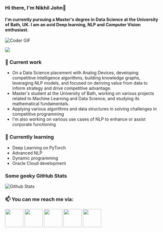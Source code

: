 ### Hi there, I'm Nikhil John👋

<!--
**nikjohn7/nikjohn7** is a ✨ _special_ ✨ repository because its `README.md` (this file) appears on your GitHub profile.

Here are some ideas to get you started:


- 🔭 I’m currently working on ...
- 🌱 I’m currently learning ...
- 👯 I’m looking to collaborate on ...
- 🤔 I’m looking for help with ...
- 💬 Ask me about ...
- 📫 How to reach me: ...
- 😄 Pronouns: ...
- ⚡ Fun fact: ...
-->

#### I'm currently pursuing a Master's degree in Data Science at the University of Bath, UK. I am an avid Deep learning, NLP and Computer Vision enthusiast.

<img src="https://media.giphy.com/media/ZVik7pBtu9dNS/giphy.gif" alt="Coder GIF">

![](https://komarev.com/ghpvc/?username=nikjohn7&style=plastic&color=brightgreen)

### 🔭 Current work
- On a Data Science placement with Analog Devices, developing competitive intelligence algorithms, building knowledge graphs, leveraging NLP models, and focused on deriving value from data to inform strategy and drive competitive advantage.
- Master's student at the University of Bath, working on various projects related to Machine Learning and Data Science, and studying its  mathematical fundamentals.
- Applying various algorithms and data structures in solving challenges in competitive programming
- I'm also working on various use cases of NLP to enhance or assist corporate functioning

### 🌱 Currently learning
- Deep Learning on PyTorch
- Advanced NLP
- Dynamic programming
- Oracle Cloud development 

### Some geeky GitHub Stats
![Github Stats](https://github-readme-stats.vercel.app/api?username=nikjohn7&count_private=true&show_icons=true&include_all_commits=true)<br/>

### 📫 You can me reach me via:
[<img src="https://cdn4.iconfinder.com/data/icons/logos-and-brands/512/189_Kaggle_logo_logos-512.png" width="60" height="60"/>](https://www.kaggle.com/nikhiljohnk)
[<img src="https://upload.wikimedia.org/wikipedia/commons/thumb/c/ca/LinkedIn_logo_initials.png/800px-LinkedIn_logo_initials.png?thumb=y&width=275&height=275" width="60" height="60"/>](https://www.linkedin.com/in/nikhilthomasjohn/)
[<img src="http://martinliebermandotcom.files.wordpress.com/2013/03/twitter_logo.jpg" width="60" height="60"/>](https://x.com/nik_john7)
[<img src="https://aadityapurani.files.wordpress.com/2015/09/hackerrank-logo.jpg" width="60" height="60"/>](https://www.hackerrank.com/nikhil_john)
[<img src="https://webdirector-blog.com/media/leetocode_logo.jpg" width="60" height="60"/>](https://leetcode.com/nikhil_john/)
